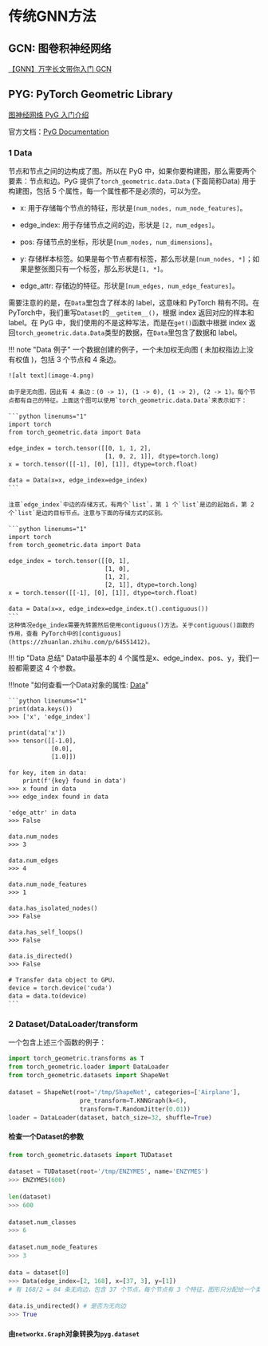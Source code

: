 # 传统GNN方法

## GCN: 图卷积神经网络

[【GNN】万字长文带你入门 GCN](https://zhuanlan.zhihu.com/p/120311352)

## PYG: PyTorch Geometric Library

[图神经网络 PyG 入门介绍](https://blog.csdn.net/chumingqian/article/details/139416196)

官方文档：[PyG Documentation](https://pytorch-geometric.readthedocs.io/en/latest/index.html)

### 1 Data

节点和节点之间的边构成了图。所以在 PyG 中，如果你要构建图，那么需要两个要素：节点和边。PyG 提供了`torch_geometric.data.Data` (下面简称Data) 用于构建图，包括 5 个属性，每一个属性都不是必须的，可以为空。

- x: 用于存储每个节点的特征，形状是`[num_nodes, num_node_features]`。

- edge_index: 用于存储节点之间的边，形状是 `[2, num_edges]`。

- pos: 存储节点的坐标，形状是`[num_nodes, num_dimensions]`。

- y: 存储样本标签。如果是每个节点都有标签，那么形状是`[num_nodes, *]`；如果是整张图只有一个标签，那么形状是`[1, *]`。

- edge_attr: 存储边的特征。形状是`[num_edges, num_edge_features]`。

需要注意的的是，在`Data`里包含了样本的 label，这意味和 PyTorch 稍有不同。在PyTorch中，我们重写`Dataset`的`__getitem__()`，根据 index 返回对应的样本和 label。在 PyG 中，我们使用的不是这种写法，而是在`get()`函数中根据 index 返回`torch_geometric.data.Data`类型的数据，在`Data`里包含了数据和 label。

!!! note "Data 例子"
    一个数据创建的例子，一个未加权无向图 ( 未加权指边上没有权值 )，包括 3 个节点和 4 条边。

    ![alt text](image-4.png)

    由于是无向图，因此有 4 条边：(0 -> 1), (1 -> 0), (1 -> 2), (2 -> 1)。每个节点都有自己的特征。上面这个图可以使用`torch_geometric.data.Data`来表示如下：

    ```python linenums="1"
    import torch
    from torch_geometric.data import Data

    edge_index = torch.tensor([[0, 1, 1, 2],
                               [1, 0, 2, 1]], dtype=torch.long)
    x = torch.tensor([[-1], [0], [1]], dtype=torch.float)

    data = Data(x=x, edge_index=edge_index)
    ```

    注意`edge_index`中边的存储方式，有两个`list`，第 1 个`list`是边的起始点，第 2 个`list`是边的目标节点。注意与下面的存储方式的区别。

    ```python linenums="1"
    import torch
    from torch_geometric.data import Data

    edge_index = torch.tensor([[0, 1],
                               [1, 0],
                               [1, 2],
                               [2, 1]], dtype=torch.long)
    x = torch.tensor([[-1], [0], [1]], dtype=torch.float)

    data = Data(x=x, edge_index=edge_index.t().contiguous())
    ```
    这种情况edge_index需要先转置然后使用contiguous()方法。关于contiguous()函数的作用，查看 PyTorch中的[contiguous](https://zhuanlan.zhihu.com/p/64551412)。


!!! tip "Data 总结"
    Data中最基本的 4 个属性是x、edge_index、pos、y，我们一般都需要这 4 个参数。

!!!note "如何查看一个Data对象的属性: [Data](https://pytorch-geometric.readthedocs.io/en/latest/generated/torch_geometric.data.Data.html#torch_geometric.data.Data)"

    ```python linenums="1"
    print(data.keys())
    >>> ['x', 'edge_index']

    print(data['x'])
    >>> tensor([[-1.0],
                [0.0],
                [1.0]])

    for key, item in data:
        print(f'{key} found in data')
    >>> x found in data
    >>> edge_index found in data

    'edge_attr' in data
    >>> False

    data.num_nodes
    >>> 3

    data.num_edges
    >>> 4

    data.num_node_features
    >>> 1

    data.has_isolated_nodes()
    >>> False

    data.has_self_loops()
    >>> False

    data.is_directed()
    >>> False

    # Transfer data object to GPU.
    device = torch.device('cuda')
    data = data.to(device)
    ```


### 2 Dataset/DataLoader/transform

一个包含上述三个函数的例子：
```python linenums="1"
import torch_geometric.transforms as T
from torch_geometric.loader import DataLoader
from torch_geometric.datasets import ShapeNet

dataset = ShapeNet(root='/tmp/ShapeNet', categories=['Airplane'],
                    pre_transform=T.KNNGraph(k=6),
                    transform=T.RandomJitter(0.01))
loader = DataLoader(dataset, batch_size=32, shuffle=True)
```

#### 检查一个Dataset的参数

```python linenums="1"
from torch_geometric.datasets import TUDataset

dataset = TUDataset(root='/tmp/ENZYMES', name='ENZYMES')
>>> ENZYMES(600)

len(dataset)
>>> 600

dataset.num_classes
>>> 6

dataset.num_node_features
>>> 3

data = dataset[0]
>>> Data(edge_index=[2, 168], x=[37, 3], y=[1])  
# 有 168/2 = 84 条无向边，包含 37 个节点，每个节点有 3 个特征，图形只分配给一个类

data.is_undirected() # 是否为无向边
>>> True
```

#### 由`networkx.Graph`对象转换为`pyg.dataset`

